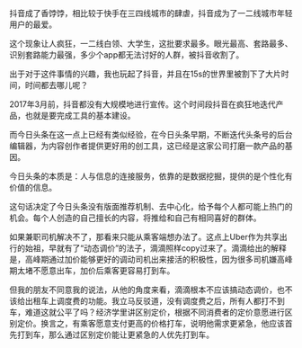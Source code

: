 抖音成了香饽饽，相比较于快手在三四线城市的肆虐，抖音成为了一二线城市年轻用户的最爱。

这个现象让人疯狂，一二线白领、大学生，这批要求最多。眼光最高、套路最多、识别套路能力最强，多少个app都无法讨好的人群，被抖音收割了。

出于对于这件事情的兴趣，我也玩起了抖音，并且在15s的世界里被割下了大片时间，时间都去哪儿呢？

2017年3月前，抖音都没有大规模地进行宣传。这个时间段抖音在疯狂地迭代产品，也就是要完成工具的基本建设。

而今日头条在这一点上已经有类似经验，在今日头条早期，不断迭代头条号的后台编辑器，为内容创作者提供更好用的创工具，这已经是这家公司打磨一款产品的基因。



今日头条的本质是：人与信息的连接服务，依靠的是数据挖掘，提供的是个性化有价值的信息。

这句话决定了今日头条没有版面推荐机制、去中心化，给予每个人都可能上热门的机会。每个人创造的自己擅长的内容，将推给和自己有相同喜好的群体。



如果兼职司机解决不了，那看来只能从乘客端想办法了。这点上Uber作为共享出行的始祖，早就有了“动态调价”的法子，滴滴照样copy过来了。滴滴给出的解释是，高峰期通过加价能够更好的调动司机出来接活的积极性，因为很多司机嫌高峰期太堵不愿意出车，加价后乘客更容易打到车。

但我的朋友不同意我的说法，从他的角度来看，滴滴根本不应该搞动态调价，也不该给出租车上调度费的功能。我立马反驳道，没有调度费之后，所有人都打不到车，难道这就公平了吗？经济学里讲区别定价，根据不同消费者的定价意愿进行区别定价。换言之，有乘客愿意支付更高的价格打车，说明他需求更紧急，他应该首先打到车，那么通过区别定价能让更紧急的人优先打到车。







